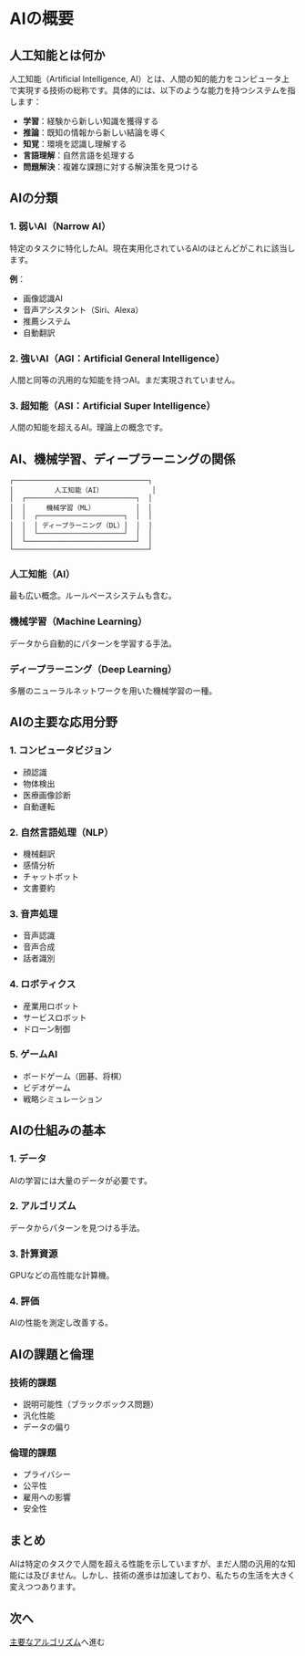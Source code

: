 # AIの概要

## 人工知能とは何か

人工知能（Artificial Intelligence, AI）とは、人間の知的能力をコンピュータ上で実現する技術の総称です。具体的には、以下のような能力を持つシステムを指します：

- **学習**：経験から新しい知識を獲得する
- **推論**：既知の情報から新しい結論を導く
- **知覚**：環境を認識し理解する
- **言語理解**：自然言語を処理する
- **問題解決**：複雑な課題に対する解決策を見つける

## AIの分類

### 1. 弱いAI（Narrow AI）
特定のタスクに特化したAI。現在実用化されているAIのほとんどがこれに該当します。

**例**：
- 画像認識AI
- 音声アシスタント（Siri、Alexa）
- 推薦システム
- 自動翻訳

### 2. 強いAI（AGI：Artificial General Intelligence）
人間と同等の汎用的な知能を持つAI。まだ実現されていません。

### 3. 超知能（ASI：Artificial Super Intelligence）
人間の知能を超えるAI。理論上の概念です。

## AI、機械学習、ディープラーニングの関係

```
┌─────────────────────────────────┐
│          人工知能（AI）            │
│  ┌───────────────────────────┐  │
│  │     機械学習（ML）          │  │
│  │  ┌─────────────────────┐  │  │
│  │  │ ディープラーニング（DL）│  │  │
│  │  └─────────────────────┘  │  │
│  └───────────────────────────┘  │
└─────────────────────────────────┘
```

### 人工知能（AI）
最も広い概念。ルールベースシステムも含む。

### 機械学習（Machine Learning）
データから自動的にパターンを学習する手法。

### ディープラーニング（Deep Learning）
多層のニューラルネットワークを用いた機械学習の一種。

## AIの主要な応用分野

### 1. コンピュータビジョン
- 顔認識
- 物体検出
- 医療画像診断
- 自動運転

### 2. 自然言語処理（NLP）
- 機械翻訳
- 感情分析
- チャットボット
- 文書要約

### 3. 音声処理
- 音声認識
- 音声合成
- 話者識別

### 4. ロボティクス
- 産業用ロボット
- サービスロボット
- ドローン制御

### 5. ゲームAI
- ボードゲーム（囲碁、将棋）
- ビデオゲーム
- 戦略シミュレーション

## AIの仕組みの基本

### 1. データ
AIの学習には大量のデータが必要です。

### 2. アルゴリズム
データからパターンを見つける手法。

### 3. 計算資源
GPUなどの高性能な計算機。

### 4. 評価
AIの性能を測定し改善する。

## AIの課題と倫理

### 技術的課題
- 説明可能性（ブラックボックス問題）
- 汎化性能
- データの偏り

### 倫理的課題
- プライバシー
- 公平性
- 雇用への影響
- 安全性

## まとめ

AIは特定のタスクで人間を超える性能を示していますが、まだ人間の汎用的な知能には及びません。しかし、技術の進歩は加速しており、私たちの生活を大きく変えつつあります。

## 次へ

[主要なアルゴリズム](../03_アルゴリズム/README.md)へ進む